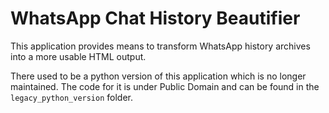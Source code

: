 WhatsApp Chat History Beautifier
================================

This application provides means to transform WhatsApp history archives
into a more usable HTML output.

There used to be a python version of this application which is no longer maintained.
The code for it is under Public Domain and can be found in the `legacy_python_version`
folder.
